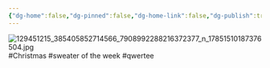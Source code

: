 ```yaml
---
{"dg-home":false,"dg-pinned":false,"dg-home-link":false,"dg-publish":true,"tags":["dgblip"],"disabled rules":["yaml-title","yaml-title-alias","file-name-heading"],"title":"philipp on instagram @ 2020-12-06","created-date":"2020-12-06T06:08:00","updated-date":"2025-05-02T17:43:07","dg-path":"blips/17851510187376504.md","permalink":"/blips/17851510187376504/","dgPassFrontmatter":true}
---
```



![129451215_385405852714566_7908992288216372377_n_17851510187376504.jpg](/img/user/attachments/129451215_385405852714566_7908992288216372377_n_17851510187376504.jpg)
#Christmas #sweater of the week #qwertee



